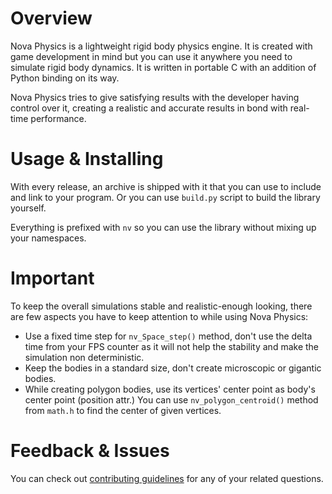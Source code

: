 # Overview
Nova Physics is a lightweight rigid body physics engine. It is created with game development in mind but you can use it anywhere you need to simulate rigid body dynamics. It is written in portable C with an addition of Python binding on its way.

Nova Physics tries to give satisfying results with the developer having control over it, creating a realistic and accurate results in bond with real-time performance.

# Usage & Installing
With every release, an archive is shipped with it that you can use to include and link to your program. Or you can use `build.py` script to build the library yourself.

Everything is prefixed with `nv` so you can use the library without mixing up your namespaces.

# Important
To keep the overall simulations stable and realistic-enough looking, there are few aspects you have to keep attention to while using Nova Physics:
- Use a fixed time step for `nv_Space_step()` method, don't use the delta time from your FPS counter as it will not help the stability and make the simulation non deterministic.
- Keep the bodies in a standard size, don't create microscopic or gigantic bodies.
- While creating polygon bodies, use its vertices' center point as body's center point (position attr.) You can use `nv_polygon_centroid()` method from `math.h` to find the center of given vertices.

# Feedback & Issues
You can check out [contributing guidelines](CONTRIBUTING.md) for any of your related questions.
